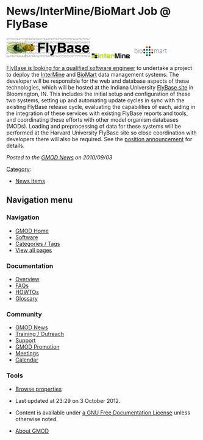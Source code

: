 



<span id="top"></span>




# <span dir="auto">News/InterMine/BioMart Job @ FlyBase</span>











<a href="http://www.bioinformatics.org/forums/forum.php?forum_id=8313"
rel="nofollow" title="Open position at FlyBase"><img
src="https://raw.githubusercontent.com/GMOD/gmod.github.io/main/mediawiki/images/thumb/e/e0/Fly_logo.png/220px-Fly_logo.png"
srcset="https://raw.githubusercontent.com/GMOD/gmod.github.io/main/mediawiki/images/e/e0/Fly_logo.png 1.5x, https://raw.githubusercontent.com/GMOD/gmod.github.io/main/mediawiki/images/e/e0/Fly_logo.png 2x"
width="220" height="54" alt="Open position at FlyBase" /></a> [<img
src="https://raw.githubusercontent.com/GMOD/gmod.github.io/main/mediawiki/images/thumb/1/13/InterMineLogo.png/100px-InterMineLogo.png"
srcset="https://raw.githubusercontent.com/GMOD/gmod.github.io/main/mediawiki/images/thumb/1/13/InterMineLogo.png/150px-InterMineLogo.png 1.5x, https://raw.githubusercontent.com/GMOD/gmod.github.io/main/mediawiki/images/thumb/1/13/InterMineLogo.png/200px-InterMineLogo.png 2x"
width="100" height="13" alt="InterMine" />](../../InterMine "InterMine")
[<img
src="https://raw.githubusercontent.com/GMOD/gmod.github.io/main/mediawiki/images/thumb/a/a4/Biomart250.png/100px-Biomart250.png"
srcset="https://raw.githubusercontent.com/GMOD/gmod.github.io/main/mediawiki/images/thumb/a/a4/Biomart250.png/150px-Biomart250.png 1.5x, https://raw.githubusercontent.com/GMOD/gmod.github.io/main/mediawiki/images/thumb/a/a4/Biomart250.png/200px-Biomart250.png 2x"
width="100" height="40" alt="BioMart" />](../../BioMart "BioMart")



<a href="http://www.bioinformatics.org/forums/forum.php?forum_id=8313"
class="external text" rel="nofollow">FlyBase is looking for a qualified
software engineer</a> to undertake a project to deploy the
[InterMine](../../InterMine "InterMine") and
[BioMart](../../BioMart "BioMart") data management systems. The
developer will be responsible for the web and database aspects of these
technologies, which will be hosted at the Indiana University
<a href="http://flybase.org" class="external text"
rel="nofollow">FlyBase site</a> in Bloomington, IN. This includes the
initial setup and configuration of these two systems, setting up and
automating update cycles in sync with the existing FlyBase release
cycle, evaluating the capabilities of each, aiding in the integration of
these services with existing FlyBase reports and tools, and coordinating
these efforts with other model organism databases (MODs). Loading and
preprocessing of data for these systems will be performed at the Harvard
University FlyBase site so close coordination with developers there will
also be required. See the
<a href="http://www.bioinformatics.org/forums/forum.php?forum_id=8313"
class="external text" rel="nofollow">position announcement</a> for
details.

  



*Posted to the [GMOD News](../../GMOD_News "GMOD News") on 2010/09/03*






[Category](../../Special%3ACategories "Special%3ACategories"):

- [News Items](../../Category%3ANews_Items "Category%3ANews Items")






## Navigation menu






### 



<a href="../../Main_Page"
style="background-image: url(../../../images/GMOD-cogs.png);"
title="Visit the main page"></a>


### Navigation



- <span id="n-GMOD-Home">[GMOD Home](../../Main_Page)</span>
- <span id="n-Software">[Software](../../GMOD_Components)</span>
- <span id="n-Categories-.2F-Tags">[Categories /
  Tags](../../Categories)</span>
- <span id="n-View-all-pages">[View all
  pages](../../Special:AllPages)</span>




### Documentation



- <span id="n-Overview">[Overview](../../Overview)</span>
- <span id="n-FAQs">[FAQs](../../Category%3AFAQ)</span>
- <span id="n-HOWTOs">[HOWTOs](../../Category%3AHOWTO)</span>
- <span id="n-Glossary">[Glossary](../../Glossary)</span>




### Community



- <span id="n-GMOD-News">[GMOD News](../../GMOD_News)</span>
- <span id="n-Training-.2F-Outreach">[Training /
  Outreach](../../Training_and_Outreach)</span>
- <span id="n-Support">[Support](../../Support)</span>
- <span id="n-GMOD-Promotion">[GMOD
  Promotion](../../GMOD_Promotion)</span>
- <span id="n-Meetings">[Meetings](../../Meetings)</span>
- <span id="n-Calendar">[Calendar](../../Calendar)</span>




### Tools

- <span id="t-smwbrowselink"><a href="../../Special%3ABrowse/News-2FInterMine-2FBioMart_Job_@_FlyBase"
  rel="smw-browse">Browse properties</a></span>



- <span id="footer-info-lastmod">Last updated at 23:29 on 3 October
  2012.</span>
<!-- - <span id="footer-info-viewcount">7,821 page views.</span> -->
- <span id="footer-info-copyright">Content is available under
  <a href="http://www.gnu.org/licenses/fdl-1.3.html" class="external"
  rel="nofollow">a GNU Free Documentation License</a> unless otherwise
  noted.</span>

<!-- -->

- <span id="footer-places-about">[About
  GMOD](../../GMOD%3AAbout "GMOD%3AAbout")</span>

<!-- -->




